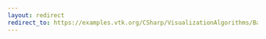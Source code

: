 ```yaml
---
layout: redirect
redirect_to: https://examples.vtk.org/CSharp/VisualizationAlgorithms/BandedPolyDataContourFilter/
---
```

